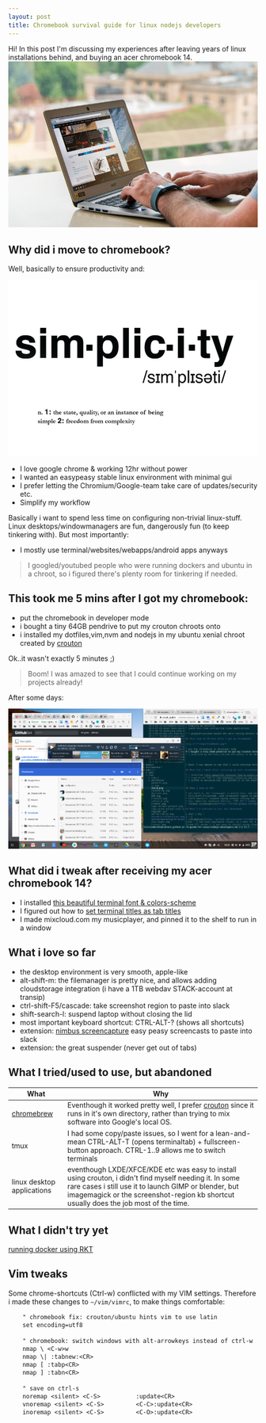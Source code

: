 ```yaml
---
layout: post
title: Chromebook survival guide for linux nodejs developers 
---
```


<div class="message">
  Hi! In this post I'm discussing my experiences after leaving years of linux installations behind, and buying an acer chromebook 14.
</div>

<img src="/public/img/chromebook.jpg"/>

## Why did i move to chromebook?

Well, basically to ensure productivity and:

<img src="/public/img/simplicity.jpg">

* I love google chrome & working 12hr without power 
* I wanted an easypeasy stable linux environment with minimal gui
* I prefer letting the Chromium/Google-team take care of updates/security etc.
* Simplify my workflow

Basically i want to spend less time on configuring non-trivial linux-stuff. Linux desktops/windowmanagers are fun, dangerously fun (to keep tinkering with).
But most importantly:

* I mostly use terminal/websites/webapps/android apps anyways

> I googled/youtubed people who were running dockers and ubuntu in a chroot, so i figured there's plenty room for tinkering if needed.

## This took me 5 mins after I got my chromebook:

* put the chromebook in developer mode
* i bought a tiny 64GB pendrive to put my crouton chroots onto
* i installed my dotfiles,vim,nvm and nodejs in my ubuntu xenial chroot created by [crouton](https://github.com/dnschneid/crouton)

Ok..it wasn't exactly 5 minutes ;)

> Boom! I was amazed to see that I could continue working on my projects already! 

After some days:

<img src="/public/img/chromebookshot.png"/>

## What did i tweak after receiving my acer chromebook 14?

* I installed [this beautiful terminal font & colors-scheme](https://gist.github.com/coderofsalvation/72c0b0b7d3288ab3748cf96629d08e81)
* I figured out how to [set terminal titles as tab titles](https://gist.github.com/coderofsalvation/8eef0f99a5a85e00f2c2da5b9e09292d)
* I made mixcloud.com my musicplayer, and pinned it to the shelf to run in a window 

## What i love so far

* the desktop environment is very smooth, apple-like
* alt-shift-m: the filemanager is pretty nice, and allows adding cloudstorage integration (i have a 1TB webdav STACK-account at transip)
* ctrl-shift-F5/cascade: take screenshot region to paste into slack
* shift-search-l: suspend laptop without closing the lid
* most important keyboard shortcut: CTRL-ALT-? (shows all shortcuts)
* extension: [nimbus screencapture](https://chrome.google.com/webstore/detail/nimbus-screenshot-screen/bpconcjcammlapcogcnnelfmaeghhagj?utm_source=chrome-app-launcher-search) easy peasy screencasts to paste into slack
* extension: the great suspender (never get out of tabs)

## What I tried/used to use, but abandoned

| What | Why |
|-|-|
| [chromebrew](https://github.com/skycocker/chromebrew) | Eventhough it worked pretty well, I prefer [crouton](https://github.com/dnschneid/crouton) since it runs in it's own directory, rather than trying to mix software into Google's local OS.|
|tmux | I had some copy/paste issues, so I went for a lean-and-mean CTRL-ALT-T (opens terminaltab) + fullscreen-button approach. CTRL-1..9 allows me to switch terminals |
|linux desktop applications | eventhough LXDE/XFCE/KDE etc was easy to install using crouton, i didn't find myself needing it. In some rare cases i still use it to launch GIMP or blender, but imagemagick or the screenshot-region kb shortcut usually does the job most of the time.

## What I didn't try yet

[running docker using RKT](http://blog.vantol.org/running-docker-containers-on-a-chromebook-with-rkt/)

## Vim tweaks 

Some chrome-shortcuts (Ctrl-w) conflicted with my VIM settings.
Therefore i made these changes to `~/vim/vimrc`, to make things comfortable:

		" chromebook fix: crouton/ubuntu hints vim to use latin
		set encoding=utf8

		" chromebook: switch windows with alt-arrowkeys instead of ctrl-w
		nmap \ <C-w>w
		nmap \| :tabnew:<CR> 
		nmap [ :tabp<CR>
		nmap ] :tabn<CR>

		" save on ctrl-s
		noremap <silent> <C-S>          :update<CR>
		vnoremap <silent> <C-S>         <C-C>:update<CR>
		inoremap <silent> <C-S>         <C-O>:update<CR>

